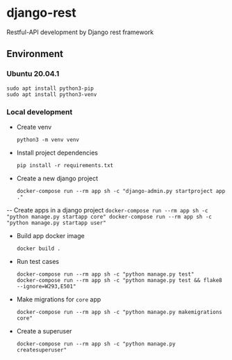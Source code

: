 # django-rest
Restful-API development by Django rest framework

## Environment

### Ubuntu 20.04.1

```
sudo apt install python3-pip
sudo apt install python3-venv
```

### Local development

- Create venv
    ```
    python3 -m venv venv
    ```

- Install project dependencies
    ```
    pip install -r requirements.txt
    ```

- Create a new django project
    ```
    docker-compose run --rm app sh -c "django-admin.py startproject app ."
    ```

-- Create apps in a django project
    ```
    docker-compose run --rm app sh -c "python manage.py startapp core"
    docker-compose run --rm app sh -c "python manage.py startapp user"
    ```

- Build app docker image
    ```
    docker build .
    ```

- Run test cases
    ```
    docker-compose run --rm app sh -c "python manage.py test"
    docker-compose run --rm app sh -c "python manage.py test && flake8 --ignore=W293,E501"
    ```

- Make migrations for `core` app
    ```
    docker-compose run --rm app sh -c "python manage.py makemigrations core"
    ```

- Create a superuser
    ```
    docker-compose run --rm app sh -c "python manage.py createsuperuser"
    ```

